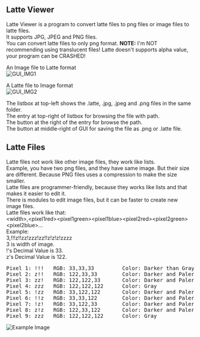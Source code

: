 ## Latte Viewer
Latte Viewer is a program to convert latte files to png files or image files to latte files.  
It supports JPG, JPEG and PNG files.  
You can convert latte files to only png format. 
**NOTE:** I'm NOT recommending using translucent files! Latte doesn't supports alpha value, your program can be CRASHED!

An Image file to Latte format  
![GUI_IMG1](https://lh3.googleusercontent.com/RoDGd50htLfTVavXAtEQ-QeAPQdr80onrcFNGS1Fd3r2PJFEk9Qh3h9axXnaDiiiBOs4BdotzHelkf2-ouMX2LvuQuyjLq7RxhgnANY7JBPDXDVPNq4vz2EdNY51VjYzXNSEaztiwOpi2y61cC-D_xwFCCgwrlhfBBkgdNod586U_Ux-TSlSizcT2XUthTZfGUUXnHlYqyqigbcsXoWbbIBd2ubAi8RqsYbUKlo-hDpY4lMo_zH1whnFMU-F4pJJulSkSkfWUDVjc09-R5ijC2lMdhXZDTvsfQQPRcAcgyJW8DvFyPeZqwclDiHJI-uT42Nl-lv92UD4QCol3Ams1eyk0bPgmWH6b5pClZbgUSRooe2ysF2YB85SLHyAWHHKvGUwPMyZqRy0p7pzcNQ6TBht_kHQSa7nD1zO4BtCcnC8fiZOrgFWrQzeEypyfQIf5MQ9A_gHr6nTv49JOjRSo6PyOJ3QguveBR38XNIC_va-X99K11TbCKIEtmn57iilbnazuSC3bMswjVe9ddhpSFiLof8BWAtD6WqkZ-qXkhNoKPNk-BCJDVxTGhkW7HCFxLacbkGUVHE1t347tM6tqez3wYIt8zsBLlgS54-wIV0eGKiPzDTplkjAyEesvZ9Wf_sj1yqCq-O9K63RTfJQerXCx3CwpldPqX48F3n__3qmnawz_RTGlnVDFc5zhw=w800-h524-no?authuser=0)  
  
A Latte file to Image format  
![GUI_IMG2](https://lh3.googleusercontent.com/dgeAWfAdkWUvQr0HQ9cp7P7Fh63SvkEhQTXfFw0ENO6bw5n58PYtUS-km81rSW2sNkIlajmUNi7l3Bp6C-o4PC-lXMbhtWco5zDaizCIrZhRT65KaNrPXMeCIHVpPuibs3mLQYQKvJe9Cytcx93bHGGpktEDE6VO19eu7QJVZxkXeKT2KjR4gLEFginPYFSx81-7ZRAVqoxgstbRouNGk8j1RraRbht3vnVgdSOpOqd8Eosf_IciHXcnphpocsQ7CnfrJ4xvnhpqd8Wa_c_jHT-X-noNUIKs_N9RFxBMBpwnVlzXOzt_zMY-7O9D87VCmrFE2iKDkRurzHi6j5jNqrTSyyRVlmPyXdxeWLkZcJ8YKPrdv9Qg-cCDq8GsCb2sihvYpeN15RMyXjSs-0bZp2bUd8klZA8MWfoKewi1fRJaCc9hi9jQ9YI50rN5fjgvhKPQEG3QN30fjdKajs0GBL3JnAZNiP5RVDHXJqITltnStc3KiTb9R1JAuiPrf9feGauYsZWRLGQSakGui0mpbV9Q_4JcVCB0HnjmTmCEYCF-fewK2fiE4FeIHV4ES8g8VkSlI34bzewnr5aWh2tAtjQCCCglnpzghIzZZjrsq2DHmB6AyxSlwn05Xa-nfhCYJrLheGTdzmHoWLoSZbhhx0PTvtEuxGAR5GsfYUIxLws4TH2yr1b7CQuPo67RtA=w800-h524-no?authuser=0)  
  
The listbox at top-left shows the .latte, .jpg, .jpeg and .png files in the same folder.  
The entry at top-right of listbox for browsing the file with path.  
The button at the right of the entry for browse the path.  
The button at middle-right of GUI for saving the file as .png or .latte file.  

## Latte Files
Latte files not work like other image files, they work like lists.  
Example, you have two png files, and they have same image. But their size are different. Because PNG files uses a compression to make the size smaller.  
Latte files are programmer-friendly, because they works like lists and that makes it easier to edit it.  
There is modules to edit image files, but it can be faster to create new image files.  
Latte files work like that:  
\<width\>,\<pixel1red\>\<pixel1green\>\<pixel1blue\>\<pixel2red\>\<pixel2green\>\<pixel2blue\>...  
Example:  
3,!!!z!!zz!zzz!zz!!z!z!z!zzzz  
3 is width of image.  
!'s Decimal Value is 33.  
z's Decimal Value is 122.  
  
<pre>
Pixel 1: !!!   RGB: 33,33,33         Color: Darker than Gray  
Pixel 2: z!!   RGB: 122,33,33        Color: Darker and Paler than Red  
Pixel 3: zz!   RGB: 122,122,33       Color: Darker and Paler than Yellow  
Pixel 4: zzz   RGB: 122,122,122      Color: Gray  
Pixel 5: !zz   RGB: 33,122,122       Color: Darker and Paler than Cyan  
Pixel 6: !!z   RGB: 33,33,122        Color: Darker and Paler than Blue  
Pixel 7: !z!   RGB: 33,122,33        Color: Darker and Paler than Green  
Pixel 8: z!z   RGB: 122,33,122       Color: Darker and Paler than Magenta  
Pixel 9: zzz   RGB: 122,122,122      Color: Gray 
</pre>

![Example Image](https://lh3.googleusercontent.com/os7PrswZHl96cVFTyQTrqBaGt_Xyh6EyWuju8gWXtOP_RJiCOvwOc81h8GKvkuBIcGeuUaBe-xcQFddweLQmXPi-OIY3WSb2nUUvt0wXGWHNPE6gH9W2mAe9wKQZenaKaO6LJ5EZ2_il4DM1yJ1TvC5grRLX0zBtzoE3XxyqYx7uFneFBqVO7yqa_p7hRmB1LqqVaekQg9uIlAt3K8T2yiS2SMwdePybe8MPRsptgm718rLR8e7oekkV6YSvPbokCYipw7RhMLA6DMRidDRhjv-4wJSUIwwUy18DZKpA4qUadsA8ZAk5rS19blTLHs1JMlHVRm4KfqIeLjfnlk49rRegJmKv_zh0xeWM87zFzI2B27GLHQK5a9QH1p1CtOW8QhHaU1YEi-RI6KukBtRgAScvpr1sHxmQt9Jq4Y4xMv9kpqvVhe15jLlv9cOu5406z4WEz-h54a-Z5JOdKQijesaNoBQkrLM5g_7nwWYYZYUB2Fu4SuydcEI2EyV1BKC2SZhdapzQh1gBxAlwKc4UNUekKzyY2czemoGMdLnZ0NfbFdYvPyFUtbvCz2W9Da6kjTmLRbjoKicbfaabwWseI5tsK8mvd5zW1chRzCskIpWpQ25jWaPkNEv-yoMS_cft31nrgjXpyg63m1onMZiQwqpr-JGXEwqwQWQ6UTAlKe-1TDRymnqwneaRmo7chQ=w500-h400-no?authuser=0)
